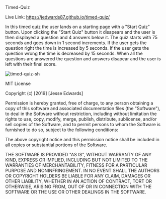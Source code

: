 Timed-Quiz

Live Link: https://jedwards87.github.io/timed-quiz/

In this timed quiz the user lands on a starting page with a "Start Quiz" button. Upon clicking the "Start Quiz" button it disapears and the user is then displayed a question and 4 answers below it. The quiz starts with 75 seconds and goes down in 1 second increments. If the user gets the question right the time is increased by 5 seconds. If the user gets the question wrong the time is decreased by 15 seconds. When all the questions are answered the question and answers disapear and the user is left with their final score.

![timed-quiz-sh](https://user-images.githubusercontent.com/57024833/69209780-28397500-0b1e-11ea-9c43-fb687b6dda0b.PNG)


MIT License

Copyright (c) [2019] [Jesse Edwards]

Permission is hereby granted, free of charge, to any person obtaining a copy of this software and associated documentation files (the "Software"), to deal in the Software without restriction, including without limitation the rights to use, copy, modify, merge, publish, distribute, sublicense, and/or sell copies of the Software, and to permit persons to whom the Software is furnished to do so, subject to the following conditions:

The above copyright notice and this permission notice shall be included in all copies or substantial portions of the Software.

THE SOFTWARE IS PROVIDED "AS IS", WITHOUT WARRANTY OF ANY KIND, EXPRESS OR IMPLIED, INCLUDING BUT NOT LIMITED TO THE WARRANTIES OF MERCHANTABILITY, FITNESS FOR A PARTICULAR PURPOSE AND NONINFRINGEMENT. IN NO EVENT SHALL THE AUTHORS OR COPYRIGHT HOLDERS BE LIABLE FOR ANY CLAIM, DAMAGES OR OTHER LIABILITY, WHETHER IN AN ACTION OF CONTRACT, TORT OR OTHERWISE, ARISING FROM, OUT OF OR IN CONNECTION WITH THE SOFTWARE OR THE USE OR OTHER DEALINGS IN THE SOFTWARE.